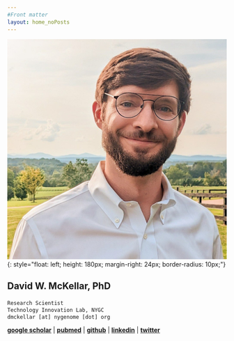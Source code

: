 ```yaml
---
#Front matter
layout: home_noPosts
---
```


![DwM](images/prof_pic.jpg){: style="float: left; height: 180px; margin-right: 24px; border-radius: 10px;"}

## **David W. McKellar, PhD**  

```
Research Scientist  
Technology Innovation Lab, NYGC
dmckellar [at] nygenome [dot] org  
```  

[**google scholar**](https://scholar.google.com/citations?user=Hta5xCcAAAAJ&hl=en&oi=ao)  |
[**pubmed**](https://pubmed.ncbi.nlm.nih.gov/?term=David+McKellar%5BAuthor%5D&sort=date)  |
[**github**](https://github.com/mckellardw)  |
[**linkedin**](https://www.linkedin.com/in/dwmckellar/)  |
[**twitter**](https://twitter.com/dwmckellar)
